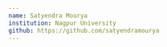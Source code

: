 ```yaml
---
name: Satyendra Mourya
institution: Nagpur University
github: https://github.com/satyendramourya
---
```

